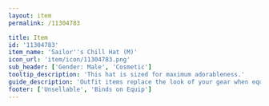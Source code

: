 ```yaml
---
layout: item
permalink: /11304783

title: Item
id: '11304783'
item_name: 'Sailor''s Chill Hat (M)'
icon_url: 'item/icon/11304783.png'
sub_header: ['Gender: Male', 'Cosmetic']
tooltip_description: 'This hat is sized for maximum adorableness.'
guide_description: 'Outfit items replace the look of your gear when equipped.'
footer: ['Unsellable', 'Binds on Equip']
---
```

